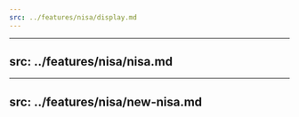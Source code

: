 ```yaml
---
src: ../features/nisa/display.md
---
```

---
src: ../features/nisa/nisa.md
---
---
src: ../features/nisa/new-nisa.md
---